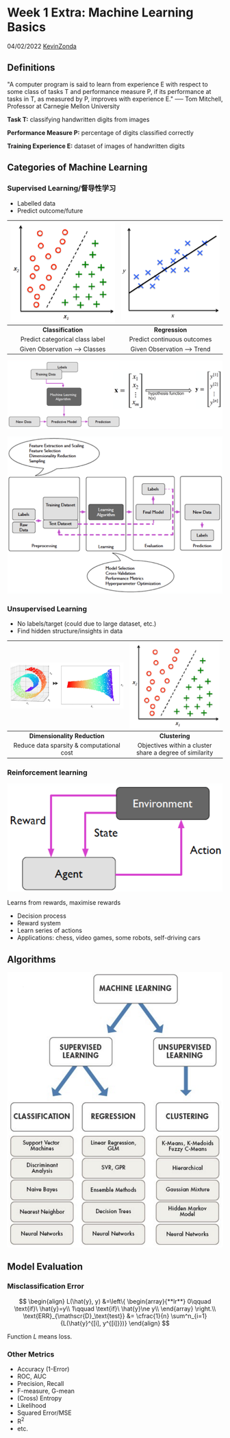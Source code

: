 # Week 1 Extra: Machine Learning Basics

04/02/2022 [KevinZonda](https://github.com/KevinZonda)

## Definitions

"A computer program is said to learn from experience E with respect to some class of tasks T and performance measure P, if its performance at tasks in T, as measured by P, improves with experience E."
── Tom Mitchell, Professor at Carnegie Mellon University

**Task T:** classifying handwritten digits from images

**Performance Measure P:** percentage of digits classified 
correctly

**Training Experience E:** dataset of images of handwritten digits

## Categories of Machine Learning

### Supervised Learning/督导性学习

- Labelled data
- Predict outcome/future

| ![](img/Wk1/ex-mlb/spv-l-c.png) | ![](img/Wk1/ex-mlb/spv-l-r.png) |
| :-----------------------------: | :-----------------------------: |
|       **Classification**        |         **Regression**          |
| Predict categorical class label |   Predict continuous outcomes   |
|   Given Observation ⟶ Classes   |    Given Observation ⟶ Trend    |

![](img/Wk1/ex-mlb/spv-l-wf.png)

![](img/Wk1/ex-mlb/spv-l-wf-d.png)



### Unsupervised Learning

- No labels/target (could due to large dataset, etc.)
- Find hidden structure/insights in data


|     ![](img/Wk1/ex-mlb/unspv-l-d.png)     |             ![](img/Wk1/ex-mlb/spv-l-c.png)              |
| :---------------------------------------: | :------------------------------------------------------: |
|       **Dimensionality Reduction**        |                      **Clustering**                      |
| Reduce data sparsity & computational cost | Objectives within a cluster share a degree of similarity |

### Reinforcement learning

![](img/Wk1/ex-mlb/rinf-l.png)

Learns from rewards, maximise rewards

- Decision process
- Reward system
- Learn series of actions
- Applications: chess, video games, some robots, self-driving cars

## Algorithms

![](img/Wk1/ex-mlb/algo.png)

## Model Evaluation

### Misclassification Error

$$
\begin{align}
  L(\hat{y}, y) &=\left\{
    \begin{array}{**lr**}
    0\qquad \text{if}\ \hat{y}=y\\
    1\qquad \text{if}\ \hat{y}\ne y\\
    \end{array}
  \right.\\
  \text{ERR}_{\mathscr{D}_\text{test}} &=
    \cfrac{1}{n} \sum^n_{i=1}{L(\hat{y}^{[i], y^{[i]}})}
\end{align}
$$

Function $L$ means loss.

### Other Metrics

- Accuracy (1-Error)
- ROC, AUC
- Precision, Recall
- F-measure, G-mean
- (Cross) Entropy
- Likelihood
- Squared Error/MSE
- R<sup>2</sup>
- etc.
